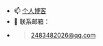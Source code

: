<!-- - 👋 Hi, I’m @qimu666
- 👀 I’m interested in ...
- 🌱 I’m currently learning ... -->
- 📫  [个人博客](https://www.cnblogs.com/qimu666/)
- 💞️  联系邮箱：
- > 2483482026@qq.com
<!---
qimu666/qimu666 is a ✨ special ✨ repository because its `README.md` (this file) appears on your GitHub profile.
You can click the Preview link to take a look at your changes.
--->
